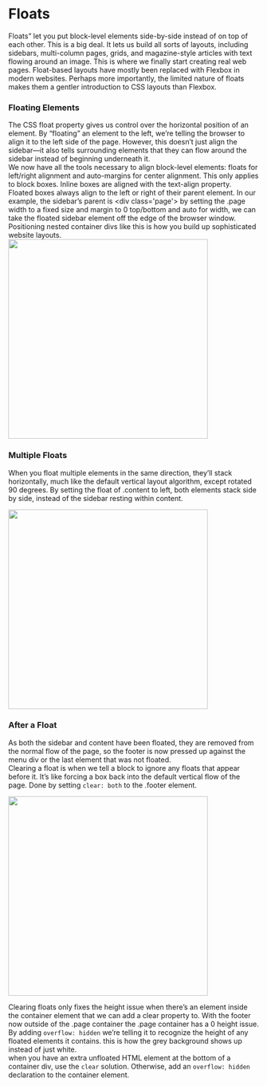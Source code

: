 # Floats

Floats” let you put block-level elements side-by-side instead of on top of each other. This is a big deal. It lets us build all sorts of layouts, including sidebars, multi-column pages, grids, and magazine-style articles with text flowing around an image. This is where we finally start creating real web pages. Float-based layouts have mostly been replaced with Flexbox in modern websites. Perhaps more importantly, the limited nature of floats makes them a gentler introduction to CSS layouts than Flexbox.

### Floating Elements

The CSS float property gives us control over the horizontal position of an element. By “floating” an element to the left, we’re telling the browser to align it to the left side of the page. However, this doesn’t just align the sidebar—it also tells surrounding elements that they can flow around the sidebar instead of beginning underneath it.
<br/>
We now have all the tools necessary to align block-level elements: floats for left/right alignment and auto-margins for center alignment. This only applies to block boxes. Inline boxes are aligned with the text-align property.
<br/>
Floated boxes always align to the left or right of their parent element. In our example, the sidebar’s parent is &lt;div class='page'&gt; by setting the .page width to a fixed size and margin to 0 top/bottom and auto for width, we can take the floated sidebar element off the edge of the browser window. Positioning nested container divs like this is how you build up sophisticated website layouts.
<img src="https://www.internetingishard.com/html-and-css/floats/floating-in-fixed-width-page-a9c965.png" width="400px">

### Multiple Floats

When you float multiple elements in the same direction, they’ll stack horizontally, much like the default vertical layout algorithm, except rotated 90 degrees. By setting the float of .content to left, both elements stack side by side, instead of the sidebar resting within content.

<img src="https://www.internetingishard.com/html-and-css/floats/two-floats-next-to-each-other-37f154.png" width="400px">

### After a Float

As both the sidebar and content have been floated, they are removed from the normal flow of the page, so the footer is now pressed up against the menu div or the last element that was not floated. <br/>
Clearing a float is when we tell a block to ignore any floats that appear before it. It’s like forcing a box back into the default vertical flow of the page. Done by setting ```clear: both``` to the .footer element.

<img src="https://www.internetingishard.com/html-and-css/floats/clearing-a-float-44a4d5.png" width="400px">

Clearing floats only fixes the height issue when there’s an element inside the container element that we can add a clear property to. With the footer now outside of the .page container the .page container has a 0 height issue. <br/>
By adding ```overflow: hidden``` we’re telling it to recognize the height of any floated elements it contains. this is how the grey background shows up instead of just white.
<br/>
when you have an extra unfloated HTML element at the bottom of a container div, use the ```clear``` solution. Otherwise, add an ```overflow: hidden``` declaration to the container element.